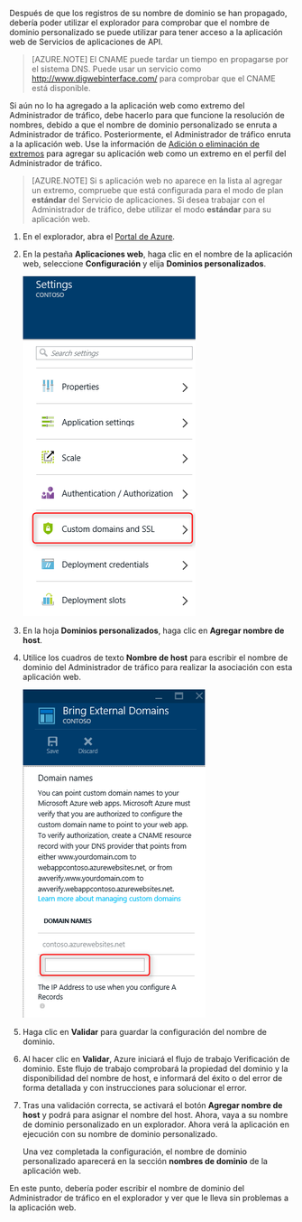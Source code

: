 Después de que los registros de su nombre de dominio se han propagado, debería poder utilizar el explorador para comprobar que el nombre de dominio personalizado se puede utilizar para tener acceso a la aplicación web de Servicios de aplicaciones de API.

> [AZURE.NOTE] El CNAME puede tardar un tiempo en propagarse por el sistema DNS. Puede usar un servicio como <a href="http://www.digwebinterface.com/">http://www.digwebinterface.com/</a> para comprobar que el CNAME está disponible.

Si aún no lo ha agregado a la aplicación web como extremo del Administrador de tráfico, debe hacerlo para que funcione la resolución de nombres, debido a que el nombre de dominio personalizado se enruta a Administrador de tráfico. Posteriormente, el Administrador de tráfico enruta a la aplicación web. Use la información de [Adición o eliminación de extremos](../articles/traffic-manager/traffic-manager-endpoints.md) para agregar su aplicación web como un extremo en el perfil del Administrador de tráfico.

> [AZURE.NOTE] Si s aplicación web no aparece en la lista al agregar un extremo, compruebe que está configurada para el modo de plan **estándar** del Servicio de aplicaciones. Si desea trabajar con el Administrador de tráfico, debe utilizar el modo **estándar** para su aplicación web.

1. En el explorador, abra el [Portal de Azure](https://portal.azure.com).

1. En la pestaña **Aplicaciones web**, haga clic en el nombre de la aplicación web, seleccione **Configuración** y elija **Dominios personalizados**.

	![](./media/custom-dns-web-site/dncmntask-cname-6.png)

1. En la hoja **Dominios personalizados**, haga clic en **Agregar nombre de host**.
	
1. Utilice los cuadros de texto **Nombre de host** para escribir el nombre de dominio del Administrador de tráfico para realizar la asociación con esta aplicación web.

	![](./media/custom-dns-web-site/dncmntask-cname-8.png)

1. Haga clic en **Validar** para guardar la configuración del nombre de dominio.

7.  Al hacer clic en **Validar**, Azure iniciará el flujo de trabajo Verificación de dominio. Este flujo de trabajo comprobará la propiedad del dominio y la disponibilidad del nombre de host, e informará del éxito o del error de forma detallada y con instrucciones para solucionar el error.

8.  Tras una validación correcta, se activará el botón **Agregar nombre de host** y podrá para asignar el nombre del host. Ahora, vaya a su nombre de dominio personalizado en un explorador. Ahora verá la aplicación en ejecución con su nombre de dominio personalizado.

	Una vez completada la configuración, el nombre de dominio personalizado aparecerá en la sección **nombres de dominio** de la aplicación web.

En este punto, debería poder escribir el nombre de dominio del Administrador de tráfico en el explorador y ver que le lleva sin problemas a la aplicación web.

<!---HONumber=AcomDC_0824_2016-->